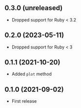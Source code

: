 ## 0.3.0 (unreleased)

- Dropped support for Ruby < 3.2

## 0.2.0 (2023-05-11)

- Dropped support for Ruby < 3

## 0.1.1 (2021-10-20)

- Added `plot` method

## 0.1.0 (2021-09-02)

- First release
